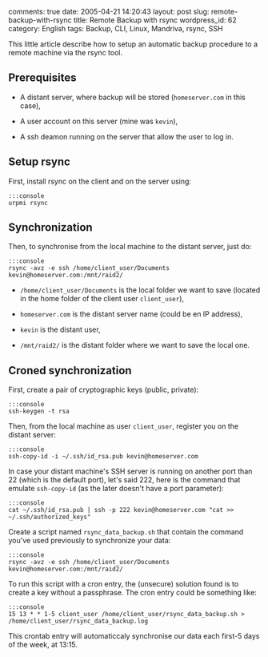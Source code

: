 comments: true
date: 2005-04-21 14:20:43
layout: post
slug: remote-backup-with-rsync
title: Remote Backup with rsync
wordpress_id: 62
category: English
tags: Backup, CLI, Linux, Mandriva, rsync, SSH

This little article describe how to setup an automatic backup procedure to a remote machine via the rsync tool.




## Prerequisites





  * A distant server, where backup will be stored (`homeserver.com` in this case),


  * A user account on this server (mine was `kevin`),


  * A ssh deamon running on the server that allow the user to log in.





## Setup rsync



First, install rsync on the client and on the server using:

    
    :::console
    urpmi rsync
    






## Synchronization



Then, to synchronise from the local machine to the distant server, just do:

    
    :::console
    rsync -avz -e ssh /home/client_user/Documents kevin@homeserver.com:/mnt/raid2/
    





  * `/home/client_user/Documents` is the local folder we want to save (located in the home folder of the client user `client_user`),


  * `homeserver.com` is the distant server name (could be en IP address),


  * `kevin` is the distant user,


  * `/mnt/raid2/` is the distant folder where we want to save the local one.





## Croned synchronization



First, create a pair of cryptographic keys (public, private):

    
    :::console
    ssh-keygen -t rsa
    



Then, from the local machine as user `client_user`, register you on the distant server:

    
    :::console
    ssh-copy-id -i ~/.ssh/id_rsa.pub kevin@homeserver.com
    




In case your distant machine's SSH server is running on another port than 22 (which is the default port), let's said 222, here is the command that emulate `ssh-copy-id` (as the later doesn't have a port parameter):

    
    :::console
    cat ~/.ssh/id_rsa.pub | ssh -p 222 kevin@homeserver.com "cat >> ~/.ssh/authorized_keys"
    



Create a script named `rsync_data_backup.sh` that contain the command you've used previously to synchronize your data:

    
    :::console
    rsync -avz -e ssh /home/client_user/Documents kevin@homeserver.com:/mnt/raid2/
    



To run this script with a cron entry, the (unsecure) solution found is to create a key without a passphrase. The cron entry could be something like:

    
    :::console
    15 13 * * 1-5 client_user /home/client_user/rsync_data_backup.sh > /home/client_user/rsync_data_backup.log
    



This crontab entry will automaticcaly synchronise our data each first-5 days of the week, at 13:15.

